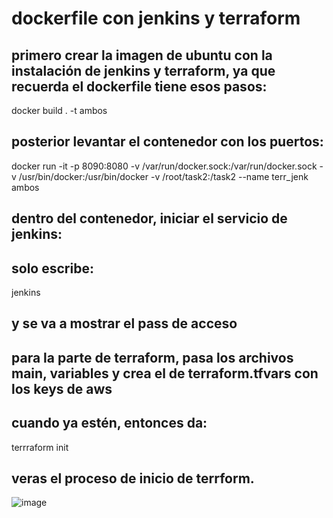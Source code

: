 # dockerfile con jenkins y terraform

## primero crear la imagen de ubuntu con la instalación de jenkins y terraform, ya que recuerda el dockerfile tiene esos pasos:
docker build . -t ambos

## posterior levantar el contenedor con los puertos:
docker run -it -p 8090:8080 -v /var/run/docker.sock:/var/run/docker.sock -v /usr/bin/docker:/usr/bin/docker -v /root/task2:/task2 --name terr_jenk ambos

## dentro del contenedor, iniciar el servicio de jenkins:
## solo escribe: 
jenkins 
## y se va a mostrar el pass de acceso

## para la parte de terraform, pasa los archivos main, variables y crea el de terraform.tfvars con los keys de aws
## cuando ya estén, entonces da: 
terrraform init
## veras el proceso de inicio de terrform.

![image](https://github.com/akitrem/docker/assets/166667781/3919656f-2a35-4b0c-b924-c96833ad0d13)
